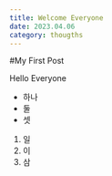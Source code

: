```yaml
---
title: Welcome Everyone
date: 2023.04.06
category: thougths
---
```


#My First Post

Hello Everyone

- 하나
- 둘
- 셋

1. 일
2. 이
3. 삼
